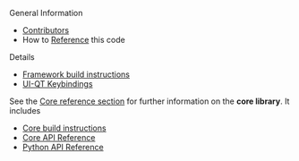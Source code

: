 General Information
* [Contributors](CONTRIBUTORS.md)
* How to [Reference](REFERENCE.md) this code

Details
* [Framework build instructions](BUILD.md)
* [UI-QT Keybindings](UI-Qt.md)

See the [Core reference section](../core/docs/README.md) for further information on the **core library**.
It includes
* [Core build instructions](../core/docs/BUILD.md)
* [Core API Reference](../core/docs/API.md)
* [Python API Reference](core/docs/API_Python.md)